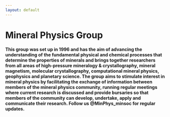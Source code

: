 ```yaml
---
layout: default
---
```


# Mineral Physics Group

**This group was set up in 1996 and has the aim of advancing the understanding of the fundamental physical and chemical processes that determine the properties of minerals and brings together researchers from all areas of high-pressure mineralogy & crystallography, mineral magnetism, molecular crystallography, computational mineral physics, geophysics and planetary science. The group aims to stimulate interest in mineral physics by facilitating the exchange of information between members of the mineral physics community, running regular meetings where current research is discussed and provide bursaries so that members of the community can develop, undertake, apply and communicate their research. Follow us @MinPhys_minsoc  for regular updates.**

